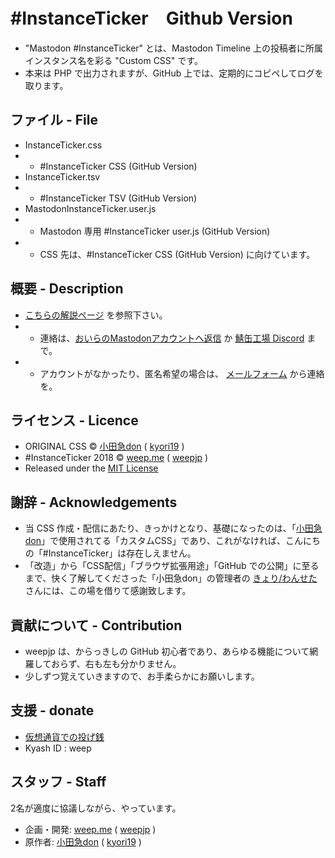 #InstanceTicker　Github Version
====

- "Mastodon #InstanceTicker" とは、Mastodon Timeline 上の投稿者に所属インスタンス名を彩る "Custom CSS" です。
- 本来は PHP で出力されますが、GitHub 上では、定期的にコピペしてログを取ります。

## ファイル - File
- InstanceTicker.css
- - #InstanceTicker CSS (GitHub Version)
- InstanceTicker.tsv
- - #InstanceTicker TSV (GitHub Version)
- MastodonInstanceTicker.user.js
- - Mastodon 専用 #InstanceTicker user.js (GitHub Version)
- - CSS 先は、#InstanceTicker CSS (GitHub Version) に向けています。

## 概要 - Description
- [こちらの解説ページ](https://wee.jp/mastodon/) を参照下さい。
- - 連絡は、[おいらのMastodonアカウントへ返信](https://weep.me/@weep) か [鯖缶工場 Discord](https://discord.gg/tCgghdP) まで。
- - アカウントがなかったり、匿名希望の場合は、 [メールフォーム](https://weep.jp/mail) から連絡を。

## ライセンス - Licence
- ORIGINAL CSS © [小田急don](https://odakyu.app/about) ( [kyori19](https://github.com/kyori19) )
- #InstanceTicker 2018 © [weep.me](https://weep.me/about) ( [weepjp](https://github.com/weepjp) )
- Released under the [MIT License](https://opensource.org/licenses/mit-license.php)

## 謝辞 - Acknowledgements
- 当 CSS 作成・配信にあたり、きっかけとなり、基礎になったのは、「[小田急don](https://odakyu.app/about)」で使用されてる「カスタムCSS」であり、これがなければ、こんにちの「#InstanceTicker」は存在しえません。
- 「改造」から「CSS配信」「ブラウザ拡張用途」「GitHub での公開」に至るまで、快く了解してくださった「小田急don」の管理者の [きょり/わんせた](https://github.com/kyori19) さんには、この場を借りて感謝致します。

## 貢献について - Contribution
- weepjp は、からっきしの GitHub 初心者であり、あらゆる機能について網羅しておらず、右も左も分かりません。
- 少しずつ覚えていきますので、お手柔らかにお願いします。

## 支援 - donate
- [仮想通貨での投げ銭](https://weep.jp/tip)
- Kyash ID : weep

## スタッフ - Staff
2名が適度に協議しながら、やっています。
- 企画・開発: [weep.me](https://weep.me/about) ( [weepjp](https://github.com/weepjp) )
- 原作者: [小田急don](https://odakyu.app/about) ( [kyori19](https://github.com/kyori19) )
